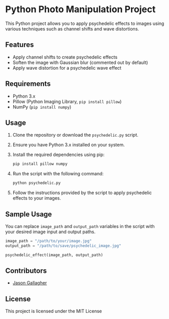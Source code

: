 # Python Photo Manipulation Project

This Python project allows you to apply psychedelic effects to images using various techniques such as channel shifts and wave distortions.

## Features

- Apply channel shifts to create psychedelic effects
- Soften the image with Gaussian blur (commented out by default)
- Apply wave distortion for a psychedelic wave effect

## Requirements

- Python 3.x
- Pillow (Python Imaging Library, `pip install pillow`)
- NumPy (`pip install numpy`)

## Usage

1. Clone the repository or download the `psychedelic.py` script.

2. Ensure you have Python 3.x installed on your system.

3. Install the required dependencies using pip:

   ```bash
   pip install pillow numpy
   ```

4. Run the script with the following command:

   ```python
   python psychedelic.py
   ```

5. Follow the instructions provided by the script to apply psychedelic effects to your images.

## Sample Usage

You can replace `image_path` and `output_path` variables in the script with your desired image input and output paths.

```python
image_path = "/path/to/your/image.jpg"
output_path = "/path/to/save/psychedelic_image.jpg"

psychedelic_effect(image_path, output_path)
```

## Contributors

- [Jason Gallagher](https://github.com/JsonGallagher)

## License

This project is licensed under the MIT License 
